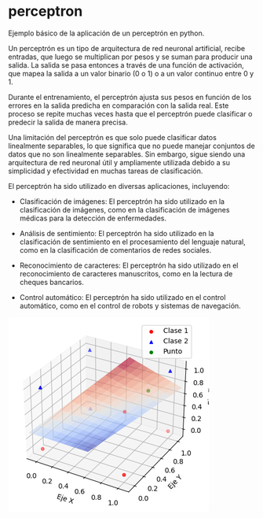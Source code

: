 # perceptron
Ejemplo básico de la aplicación de un perceptrón en python.

Un perceptrón es un tipo de arquitectura de red neuronal artificial, recibe entradas, que luego se multiplican por pesos y se suman para producir una salida. La salida se pasa entonces a través de una función de activación, que mapea la salida a un valor binario (0 o 1) o a un valor continuo entre 0 y 1.

Durante el entrenamiento, el perceptrón ajusta sus pesos en función de los errores en la salida predicha en comparación con la salida real. Este proceso se repite muchas veces hasta que el perceptrón puede clasificar o predecir la salida de manera precisa.

Una limitación del perceptrón es que solo puede clasificar datos linealmente separables, lo que significa que no puede manejar conjuntos de datos que no son linealmente separables. Sin embargo, sigue siendo una arquitectura de red neuronal útil y ampliamente utilizada debido a su simplicidad y efectividad en muchas tareas de clasificación.

El perceptrón ha sido utilizado en diversas aplicaciones, incluyendo:

- Clasificación de imágenes: El perceptrón ha sido utilizado en la clasificación de imágenes, como en la clasificación de imágenes médicas para la detección de enfermedades.

- Análisis de sentimiento: El perceptrón ha sido utilizado en la clasificación de sentimiento en el procesamiento del lenguaje natural, como en la clasificación de comentarios de redes sociales.

- Reconocimiento de caracteres: El perceptrón ha sido utilizado en el reconocimiento de caracteres manuscritos, como en la lectura de cheques bancarios.

- Control automático: El perceptrón ha sido utilizado en el control automático, como en el control de robots y sistemas de navegación.

![Ejemplo de un perceptrón](https://github.com/Zillth/perceptron/blob/main/perceptron.png)
